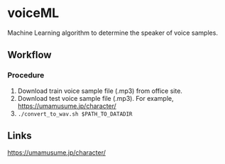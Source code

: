 # voiceML
Machine Learning algorithm to determine the speaker of voice samples.

## Workflow
### Procedure
1. Download train voice sample file (.mp3) from office site.
1. Download test voice sample file (.mp3). For example, https://umamusume.jp/character/
1. `./convert_to_wav.sh $PATH_TO_DATADIR`

## Links
https://umamusume.jp/character/

